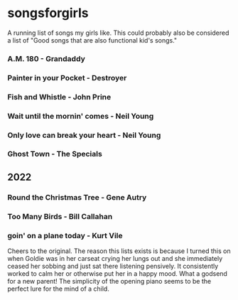 # songsforgirls
A running list of songs my girls like. This could probably also be considered a list of "Good songs that are also functional kid's songs."


### A.M. 180 - Grandaddy

### Painter in your Pocket - Destroyer

### Fish and Whistle - John Prine

### Wait until the mornin' comes - Neil Young

### Only love can break your heart - Neil Young

### Ghost Town - The Specials

## 2022

### Round the Christmas Tree - Gene Autry

### Too Many Birds - Bill Callahan

### goin' on a plane today - Kurt Vile
Cheers to the original. The reason this lists exists is because I turned this on when Goldie was in her carseat crying her lungs out and she immediately ceased her sobbing and just sat there listening pensively. It consistently worked to calm her or otherwise put her in a happy mood. What a godsend for a new parent! The simplicity of the opening piano seems to be the perfect lure for the mind of a child.
